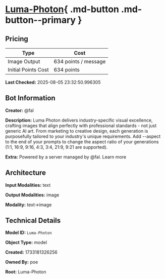 # [Luma-Photon](https://poe.com/Luma-Photon){ .md-button .md-button--primary }

## Pricing

| Type | Cost |
|------|------|
| Image Output | 634 points / message |
| Initial Points Cost | 634 points |

**Last Checked:** 2025-08-05 23:32:50.996305


## Bot Information

**Creator:** @fal

**Description:** Luma Photon delivers industry-specific visual excellence, crafting images that align perfectly with professional standards - not just generic AI art. From marketing to creative design, each generation is purposefully tailored to your industry's unique requirements. Add --aspect to the end of your prompts to change the aspect ratio of your generations (1:1, 16:9, 9:16, 4:3, 3:4, 21:9, 9:21 are supported).

**Extra:** Powered by a server managed by @fal. Learn more


## Architecture

**Input Modalities:** text

**Output Modalities:** image

**Modality:** text->image


## Technical Details

**Model ID:** `Luma-Photon`

**Object Type:** model

**Created:** 1733181326256

**Owned By:** poe

**Root:** Luma-Photon
